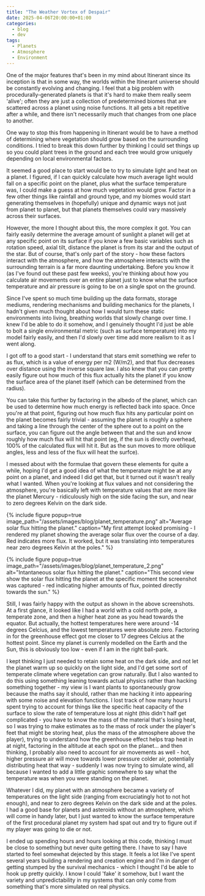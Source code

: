 ```yaml
---
title: "The Weather Vortex of Despair"
date: 2025-04-06T20:00:00+01:00
categories:
  - blog
  - dev
tags:
  - Planets
  - Atmosphere
  - Environment
---
```


One of the major features that's been in my mind about Itinerant since its inception is that in some way, the worlds within the Itinerant universe should be constantly evolving and changing. I feel that a big problem with procedurally-generated planets is that it's hard to make them really seem 'alive'; often they are just a collection of predetermined biomes that are scattered across a planet using noise functions. It all gets a bit repetitive after a while, and there isn't necessarily much that changes from one place to another.

One way to stop this from happening in Itinerant would be to have a method of determining where vegetation should grow based on the surrounding conditions. I tried to break this down further by thinking I could set things up so you could plant trees in the ground and each tree would grow uniquely depending on local environmental factors.

It seemed a good place to start would be to try to simulate light and heat on a planet. I figured, if I can quickly calculate how much average light would fall on a specific point on the planet, plus what the surface temperature was, I could make a guess at how much vegetation would grow. Factor in a few other things like rainfall and ground type, and my biomes would start generating themselves in (hopefully) unique and dynamic ways not just from planet to planet, but that planets themselves could vary massively across their surfaces.

However, the more I thought about this, the more complex it got. You can fairly easily determine the average amount of sunlight a planet will get at any specific point on its surface if you know a few basic variables such as rotation speed, axial tilt, distance the planet is from its star and the output of the star. But of course, that's only part of the story - how these factors interact with the atmosphere, and how the atmosphere interacts with the surrounding terrain is a far more daunting undertaking. Before you know it (as I've found out these past few weeks), you're thinking about how you calculate air movements over an entire planet just to know what the surface temperature and air pressure is going to be on a single spot on the ground.

Since I've spent so much time building up the data formats, storage mediums, rendering mechanisms and building mechanics for the planets, I hadn't given much thought about how I would turn these static environments into living, breathing worlds that slowly change over time. I knew I'd be able to do it somehow, and I genuinely thought I'd just be able to bolt a single environmental metric (such as surface temperature) into my model fairly easily, and then I'd slowly over time add more realism to it as I went along.

I got off to a good start - I understand that stars emit something we refer to as flux, which is a value of energy per m2 (W/m2), and that flux decreases over distance using the inverse square law. I also knew that you can pretty easily figure out how much of this flux actually hits the planet if you know the surface area of the planet itself (which can be determined from the radius).

You can take this further by factoring in the albedo of the planet, which can be used to determine how much energy is reflected back into space. Once you're at that point, figuring out how much flux hits any particular point on the planet becomes fairly trivial - assuming the planet is roughly a sphere and taking a line through the center of the sphere out to a point on the surface, you can figure out the angle between that and the sun and know roughly how much flux will hit that point (eg, if the sun is directly overhead, 100% of the calculated flux will hit it. But as the sun moves to more oblique angles, less and less of the flux will heat the surfce).

I messed about with the formulae that govern these elements for quite a while, hoping I'd get a good idea of what the temperature might be at any point on a planet, and indeed I did get that, but it turned out it wasn't really what I wanted. When you're looking at flux values and not considering the atmosphere, you're basically left with temperature values that are more like the planet Mercury - ridiculously high on the side facing the sun, and near to zero degrees Kelvin on the dark side.

{% include figure popup=true image_path="/assets/images/blog/planet_temperature.png" alt="Average solar flux hitting the planet." caption="My first attempt looked promising - I rendered my planet showing the average solar flux over the course of a day. Red indicates more flux. It worked, but it was translating into temperatures near zero degrees Kelvin at the poles." %}

{% include figure popup=true image_path="/assets/images/blog/planet_temperature_2.png" alt="Intantaneous solar flux hitting the planet." caption="This second view show the solar flux hitting the planet at the specific moment the screenshot was captured - red indicating higher amounts of flux, pointed directly towards the sun." %}

Still, I was fairly happy with the output as shown in the above screenshots. At a first glance, it looked like I had a world with a cold north pole, a temperate zone, and then a higher heat zone as you head towards the equator. But actually, the hottest temperatures here were around -14 degrees Celcius, and the lowest temperatures were absolute zero. Factoring in for the greenhouse effect got me closer to 17 degrees Celcius at the hottest point. Since my planet is currenly modelled on the Earth and the Sun, this is obviously too low - even if I am in the right ball-park.

I kept thinking I just needed to retain some heat on the dark side, and not let the planet warm up so quickly on the light side, and I'd get some sort of temperate climate where vegetation can grow naturally. But I also wanted to do this using something leaning towards actual physics rather than hacking something together - my view is I want plants to spontaneously grow because the maths say it should, rather than me hacking it into appearing with some noise and elevation functions. I lost track of how many hours I spent trying to account for things like the specific heat capacity of the surface to slow the rate of temperature loss at night (this didn't half get complicated - you have to know the mass of the material that's losing heat, so I was trying to make estimates as to the mass of rock under the player's feet that might be storing heat, plus the mass of the atmosphere above the player), trying to understand how the greenhouse effect helps trap heat in at night, factoring in the altitude at each spot on the planet... and then thinking, I probably also need to account for air movements as well - hot, higher pressure air will move towards lower pressure colder air, potentially distributing heat that way - suddenly I was now trying to simulate wind, all because I wanted to add a little graphic somewhere to say what the temperature was when you were standing on the planet.

Whatever I did, my planet with an atmosphere became a variety of temperatures on the light side (ranging from excruciatingly hot to not hot enough), and near to zero degrees Kelvin on the dark side and at the poles. I had a good base for planets and asteroids without an atmosphere, which will come in handy later, but I just wanted to know the surface temperature of the first procedural planet my system had spat out and try to figure out if my player was going to die or not.

I ended up spending hours and hours looking at this code, thinking I must be close to something but never quite getting there. I have to say I have started to feel somewhat dejected by this stage. It feels a lot like I've spent several years building a rendering and creation engine and I'm in danger of getting stumped by the survival mechanics - which I thought I'd be able to hook up pretty quickly. I know I could 'fake' it somehow, but I want the variety and unpredictability in my systems that can only come from something that's more simulated on real physics.
